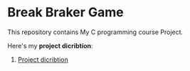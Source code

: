 # Break Braker Game
This repository contains My C programming course Project.

Here's my **project dicribtion**:
1. [Project dicribtion](https://github.com/amirhosein-ziaei/Develop_Break_Braker_Game/blob/main/project.pdf) 
